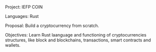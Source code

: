 Project: IEFP COIN

Languages: Rust

Proposal: Build a cryptocurrency from scratch.

Objectives: Learn Rust laanguage and functioning of cryptocurrencies structures, like block and blockchains, transactions, smart contracts and wallets.
